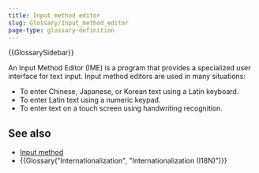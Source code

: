 ```yaml
---
title: Input method editor
slug: Glossary/Input_method_editor
page-type: glossary-definition
---
```


{{GlossarySidebar}}

An Input Method Editor (IME) is a program that provides a specialized user interface for text input. Input method editors are used in many situations:

- To enter Chinese, Japanese, or Korean text using a Latin keyboard.
- To enter Latin text using a numeric keypad.
- To enter text on a touch screen using handwriting recognition.

## See also

- [Input method](https://en.wikipedia.org/wiki/Input_method)
- {{Glossary("Internationalization", "Internationalization (I18N)")}}
